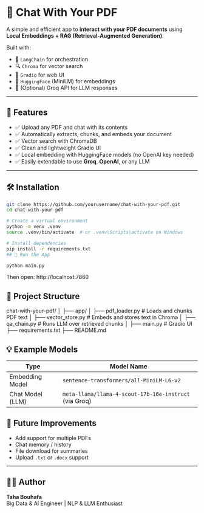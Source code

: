 # 🧠 Chat With Your PDF

A simple and efficient app to **interact with your PDF documents** using **Local Embeddings + RAG (Retrieval-Augmented Generation)**.

Built with:
- 🧠 `LangChain` for orchestration
- 🔍 `Chroma` for vector search
- 💬 `Gradio` for web UI
- 🔗 `HuggingFace` (MiniLM) for embeddings
- 🤖 (Optional) Groq API for LLM responses

---

## 🚀 Features

- ✅ Upload any PDF and chat with its contents
- ✅ Automatically extracts, chunks, and embeds your document
- ✅ Vector search with ChromaDB
- ✅ Clean and lightweight Gradio UI
- ✅ Local embedding with HuggingFace models (no OpenAI key needed)
- ✅ Easily extendable to use **Groq**, **OpenAI**, or any LLM

---

## 🛠️ Installation

```bash
git clone https://github.com/yourusername/chat-with-your-pdf.git
cd chat-with-your-pdf

# Create a virtual environment
python -m venv .venv
source .venv/bin/activate  # or .venv\Scripts\activate on Windows

# Install dependencies
pip install -r requirements.txt
## 🧪 Run the App
```
```bash
python main.py
```
Then open: http://localhost:7860
## 📂 Project Structure
chat-with-your-pdf/
│
├── app/
│   ├── pdf_loader.py         # Loads and chunks PDF text
│   ├── vector_store.py       # Embeds and stores text in Chroma
│   ├── qa_chain.py           # Runs LLM over retrieved chunks
│
├── main.py                   # Gradio UI
├── requirements.txt
├── README.md

## 💡 Example Models

| Type             | Model Name                                        |
|------------------|--------------------------------------------------|
| Embedding Model  | `sentence-transformers/all-MiniLM-L6-v2`         |
| Chat Model (LLM) | `meta-llama/llama-4-scout-17b-16e-instruct` (via Groq) |

## 📌 Future Improvements

- Add support for multiple PDFs  
- Chat memory / history  
- File download for summaries  
- Upload `.txt` or `.docx` support  

---

## 🧑‍💻 Author

**Taha Bouhafa**  
Big Data & AI Engineer | NLP & LLM Enthusiast
